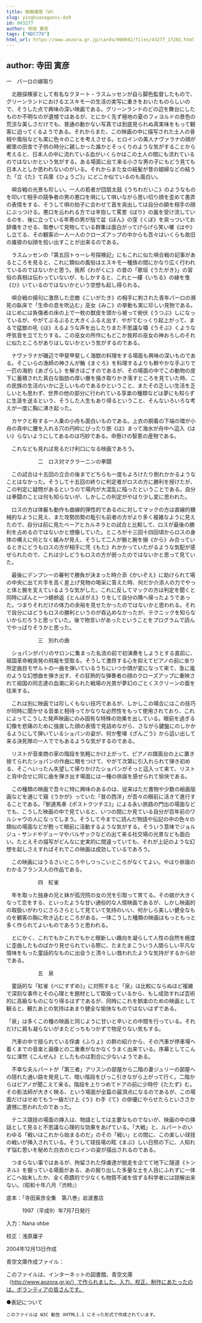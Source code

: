 ```yaml
---
title: 映画雑感（Ⅵ）
slug: yinghuazaganvi-da9
id: 043277
author: 寺田 寅彦
tags: ["NDC778"]
html_url: https://www.aozora.gr.jp/cards/000042/files/43277_17202.html
---
```


## author: 寺田 寅彦

一　パーロの嫁取り



　北極探検家として有名なクヌート・ラスムッセンが自ら脚色監督したもので、グリーンランドにおけるエスキモーの生活の実写に重きをおいたものらしいので、そうした点で興味の深い映画である。グリーンランドのどの辺を舞台にしたものか不明なのが遺憾ではあるが、とにかく先ず極地の夏のフィヨルドの景色の荒涼な美しさだけでも、普通の動かない写真では到底見られぬ真実味をもって観客に迫ってくるようである。それからまた、この映画の中に描写された土人の骨相や風俗なども実に色々のことを考えさせる。ヒロインの美人ナヴァラナの顔が郷里の田舎で子供の時分に親しかった誰かとそっくりのような気がすることから考えると、日本人の中に流れている血がいくらかはこの土人の間にも流れているのではないかという気がする。ある場面に出て来る小さな男の子にもどう見ても日本人としか思われないのがいる。それからまた女の結髪が昔の娼婦などの結うた「立《た》て兵庫《ひょうご》」にどこか似ているのも面白い。

　唄合戦の光景も珍しい。一人の若者が団扇太鼓《うちわだいこ》のようなものを叩いて相手の競争者の男の悪口を唄にして唄いながら思い切り顔を歪めて愚弄の表情をする、そうして唄の拍子に合わせて首を突出しては自分の額を相手の顔にぶっつける。悪口を云われる方では辛抱して罵詈《ばり》の嵐を受け流しているのを、後に立っている年寄の男が指で盆《ぼん》の窪《くぼ》を突っついてお辞儀をさせる、取巻いて見物している群集は面白がってげらげら笑い囃《はや》し立てる、その観客の一人一人のクローズアップの中からも吾々はいくらも故旧の誰彼の似顔を拾い出すことが出来るのである。

　ラスムッセンの「第五回トゥーレ号探検記」にもこれに似た唄合戦の記事があるところを見ると、これに類似の風俗はエスキモー種族の間にかなり広く行われているのではないかと思う。我邦《わがくに》の昔の「歌垣《うたがき》」の習俗の真相は伝わっていないが、もしかすると、これと一縷《いちる》の縁を曳《ひ》いているのではないかという空想も起し得られる。

　唄合戦の揚句に激昂した恋敵《こいがたき》の相手に刺された青年パーロの瀕死の臥床で「生命の息を吹込む」巫女《みこ》の挙動も実に珍しい見物である。はじめには負傷者の床の上で一枚の獣皮を頭から被って俯伏《うつぶ》しになっているが、やがてぶるぶると大きくふるえ出す、やがてむっくり起上がって、まるで猛獣の吼《ほ》えるような声を出したりまた不思議な嘯《うそぶ》くような呼気音を立てたりする。この巫女の所作にもどこか我邦の巫女の神おろしのそれに似たところがありはしないかという気がするのである。

　ナヴァラナが磯辺で甲斐甲斐しく海獣の料理をする場面も興味の深いものである。そこいらの漁師の神さんが鮪《まぐろ》を料理するよりも鮮やかな手ぶりで一匹の海豹《あざらし》を解きほごすのであるが、その場面の中でこの動物の皮下に蓄積された真白な脂肪の厚い層を掻き取りかき落すところを見ていた時、この民族の生活のいかに乏しいものであるかということ、またその乏しい生活を乏しいとも思わず、世界の他の部分に行われている享楽の種類などは夢にも知らずに生涯を送るという、そうした人生もあり得るということ、そんないろいろな考えが一度に胸に沸き起った。

　カヤクと称する一人乗の小舟も面白いものである。上衣の胴着の下端の環が小舟の真中に腰を入れる穴の円枠にぴったり嵌《は》まって海水が舟中へ這入《はい》らないようにしてあるのは巧妙である。命懸けの智恵の産物である。

　これなども見れば見るだけ利口になる映画であろう。



　　　　　　二　ロス対マクラーニンの拳闘



　この試合は十五回の立合の後までどちらも一度もよろけたり倒れかかるようなことはなかった。そうして十五回の終りに判定者がロスの方に勝利を授けたが、この判定に疑問があるというので場内が大混乱に陥ったということである。自分は拳闘のことは何も知らないが、しかしこの判定がやはり少し変に思われた。

　ロスの方は体躯も動作も曲線的弾性的であるのに対してマックの方は直線的機械的なように見え、また攻勢防勢の駈引も前者の方がより多く複雑なように見えたので、自分は前に見たベーアとカルネラとの試合と比較して、ロスが最後の勝利を占めるのではないかと想像していた。ところが十三回十四回頃からロスの身体の構えに何となく緩みが見え、そうして二人が腕と腕を搦《から》み合っているときにどうもロスの方が相手に凭《もた》れかかっていたがるような気配が感ぜられたので、これは少しどうもロスの方が弱ったのではないかと思って見ていた。

　最後にデンプシーの審判で勝負が決まった時介添《かいぞえ》に助けられて場の中央に出て片手を高く差上げ見物の喝采に答えた時、何だか介添人の力でやっと体と腕を支えているような気がした。これに反してマックの方は判定を聞くと同時にぽんと一つ蜻蛉返《とんぼがえ》りをして自分の隅へ帰ったようであった。つまりそれだけの体力の余裕を見せたかったのではないかと思われる。それで自分にはどうもロスの勝利というのが呑込めなかったが、テクニックを知らないからだろうと思っていた。後で物言いがあったということをプログラムで読んでやっぱりそうかと思った。



　　　　　　三　別れの曲



　ショパンがパリのサロンに集まった名流の前で初演奏をしようとする直前に、祖国革命戦突発の飛報を受取る。そうして激昂する心を抑えてピアノの前に坐り所定曲目モザルトの一曲を弾いているうちにいつか頭が変になって来て、急に嵐のような幻想曲を弾き出す、その狂熱的な弾奏者の顔のクローズアップに重映されて祖国の同志達の血潮に彩られた戦場の光景が夢幻のごとくスクリーンの面を往来する。

　これは別に映画では珍しくもない技巧であるが、しかしこの場合にはこの技巧が同時に聞かせる音楽と相待ってかなりな必然性をもって使用されており、これによってこうした発声映画にのみ固有な特殊の効果を出している。眼前を過ぎる幻像を悲痛のために強直した顔の表情で見詰めながら、さながら鍵盤にのしかかるようにして弾いているショパンの姿が、何か塹壕《ざんごう》から這い出して来る決死隊の一人ででもあるような気がするのである。

　リストが音楽商の家の階段を気軽にかけ上がって、ピアノの譜面台の上に置き捨てられたショパンの作曲に眼をつけて、やがて次第に引入れられて弾き初める、そこへいったん失望して帰りかけたショパンがそっと這入って来て、リストと背中合せに同じ曲を弾き出す場面には一種の俳諧を感ぜられて愉快である。

　この種類の映画で吾々に特に興味のあるのは、従来はただ書物や少数の絵画版画などを通じて窺《うかが》っていた「昔の西洋」が吾々の眼前に活きて進行することである。「駅逓馬車《ポストクツチエ》」による永い旅路の門出の場面などでも、こうした映画の中で見ていると、いつの間にか見ている自分が百年前のワルシャウの人になってしまう。そうして今までに読んだ物語や伝記の中の色々の類似の場面などが甦って眼前に活動するような気がする。そういう意味でジョルジュ・サンドやデューマやバルザックなどの出て来る社交場の光景なども面白い。たとえその描写がどんなに史実的に間違っていても、それが上記のような幻想を起しさえすればそれでこの映画は成効しているであろう。

　この映画にはうるさいところやしつっこいところがなくてよい。やはり俳諧のわかるフランス人の作品である。



　　　　　　四　紅雀



　年を取った独身の兄と妹が孤児院の女の児を引取って育てる。その娘が大きくなって恋をする、といったような甘い通俗的な人情映画であるが、しかし映画的の取扱いがわりにさらさらとして見ていて気持のいい、何かしら美しい健全なものを観客の胸に吹き込むところがある。一体こうした種類の映画はもっともっと多く作られてよいものであろうと思われる。

　とにかく、これでもかこれでもかと眼新しい趣向を凝らして人性の自然を極度に歪曲したものばかり見せられている際に、たまたまこういう人間らしい平凡な情味をもった童話的なものに出会うと清々しい救われたような気持がするから妙である。



　　　　　　五　泉



　童話的な「紅雀《べにすずめ》」に対照すると「泉」は比較にならぬほど複雑で深刻な事件とその心理とを題材として取扱っているから、もし成効すれば芸術的に高級なものになり得るはずであるが、同時にこれを娯楽のための映画として観ると、観たあとの気持はあまり健全な愉快なものではないはずである。

「泉」は多くこの種の映画と同じように甘いと辛いとの中間を行っている。それだけに肩も凝らないがまたどっちもつかずで物足りない気もする。

　汽車の中で揺られている俘虜《ふりょ》の群の紹介から、その汽車が停車場へ着くまでの音楽と画像との二重奏がなかなくうまく出来ている。序幕としてこんなに渾然《こんぜん》としたものは割合に少ないようである。

　不幸な夫ルパートが「第三者」アリスンの部屋から二階の妻ジュリーの部屋への隠れた通い路を発見して、暗い階段をびっこ引きながら上がって行く。二階からはピアノが聞こえて来る。階段を上りつめてドアの前に少時佇《たたず》む。その影法師が大きく映る、という場面が全篇の最頂点になるのであるが、この場面だけはせめてもう一級だけ上《う》わ手《て》の俳優にやらせたらといささか遺憾に思われたのであった。

　テニス競技の場面の挿入は、物語としては主要なものでないが、映画の中の挿話として見ると不思議な心理的な効果をあげている。「大戦」と、ルパートのいわゆる「戦いはこれから始まるのだ」のその「戦い」との間に、この楽しい球技の戦いが挿入されている。そうして球技場の眩《まぶ》しい日照の下に、人知れず悩む思いを秘めた白衣のヒロインの姿が描出されるのである。

　つまらない事ではあるが、拘留された俘虜達が脱走を企てて地下に隧道《トンネル》を掘っている場面がある、あの掘り出した多量な土を人目にふれずに一体どこへ始末したか、全く奇蹟的で少なくも物質不滅を信ずる科学者には諒解出来ない。（昭和十年八月『渋柿』）













底本：「寺田寅彦全集　第八巻」岩波書店


　　　1997（平成9）年7月7日発行

入力：Nana ohbe

校正：浅原庸子

2004年12月13日作成

青空文庫作成ファイル：

このファイルは、インターネットの図書館、青空文庫（http://www.aozora.gr.jp/）で作られました。入力、校正、制作にあたったのは、ボランティアの皆さんです。











●表記について


	このファイルは W3C 勧告 XHTML1.1 にそった形式で作成されています。